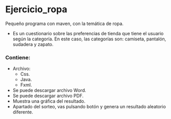 # Ejercicio_ropa
Pequeño programa con maven, con la temática de ropa.
- Es un cuestionario sobre las preferencias de tienda que tiene el usuario según la categoría. En este caso, las categorías son: camiseta, pantalón, sudadera y zapato.

### Contiene:
* Archivo:
  * Css.
  * Java.
  * Fxml.
* Se puede descargar archivo Word.
* Se puede descargar archivo PDF.
* Muestra una gráfica del resultado.
* Apartado del sorteo, vas pulsando botón y genera un resultado aleatorio diferente.
